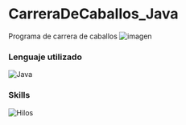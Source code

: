# CarreraDeCaballos_Java
Programa de carrera de caballos 
![imagen](https://github.com/taniadah/CarreraDeCaballos_Java/blob/main/Carreras.gif)<br>
### Lenguaje utilizado
![Java](https://img.shields.io/badge/Java-red?style=for-the-badge&labelColor=101010)

### Skills
![Hilos](https://img.shields.io/badge/Threads-yellow?style=for-the-badge&labelColor=101010)<br>



